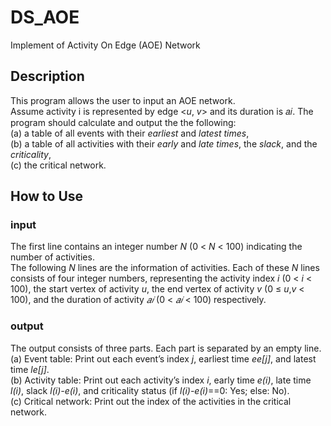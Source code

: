 # DS_AOE
Implement of Activity On Edge (AOE) Network
## Description
This program allows the user to input an AOE network. </br>
Assume activity i is represented by edge <*u*, *v*> and its duration is 𝑎𝑖. The program should
calculate and output the the following: </br>
(a) a table of all events with their *earliest* and *latest times*, </br>
(b) a table of all activities with their *early* and *late times*, the *slack*, and the *criticality*, </br>
(c) the critical network. </br>
## How to Use
### input
The first line contains an integer number *N* (0 < *N* < 100) indicating the number of activities. </br> 
The following *N* lines are the information of activities. Each of these *N* lines consists of four integer numbers, representing the activity index *i* (0 < *i* < 100),
the start vertex of activity *u*, the end vertex of activity *v* (0 ≤ *u*,*v* < 100), and the
duration of activity *𝑎𝑖* (0 < *𝑎𝑖* < 100) respectively. </br>
### output
The output consists of three parts. Each part is separated by an empty line. </br>
(a) Event table: Print out each event’s index *j*, earliest time *ee[j]*, and latest time *le[j]*. </br>
(b) Activity table: Print out each activity’s index *i*, early time *e(i)*, late time *l(i)*, slack *l(i)-e(i)*, and criticality status (if *l(i)-e(i)*==0: Yes; else: No). </br>
(c) Critical network: Print out the index of the activities in the critical network.
